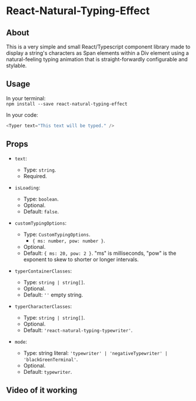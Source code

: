 # React-Natural-Typing-Effect

## About
This is a very simple and small React/Typescript component library made to display a string's characters as Span elements within a Div element using a natural-feeling typing animation that is straight-forwardly configurable and stylable.

## Usage

In your terminal: <br/>
`npm install --save react-natural-typing-effect`

In your code:
```javascript
<Typer text="This text will be typed." />
```

## Props

- `text`: 
  - Type: `string`.
  - Required.
  
- `isLoading`: 
  - Type: `boolean`.
  - Optional.
  - Default: `false`.

- `customTypingOptions`:
  - Type: `CustomTypingOptions`.
    - `{ ms: number, pow: number }`.
  - Optional.
  - Default: `{ ms: 20, pow: 2 }`. "ms" is milliseconds, "pow" is the exponent to skew to shorter or longer intervals.
  
- `typerContainerClasses`:
  - Type: `string | string[]`.
  - Optional.
  - Default: `''` empty string.

- `typerCharacterClasses`: 
  - Type: `string | string[]`.
  - Optional.
  - Default: `'react-natural-typing-typewriter'`.

- `mode`:
  - Type: string literal: `'typewriter' | 'negativeTypewriter' | 'blackGreenTerminal'`.
  - Optional.
  - Default: `typewriter`.

## Video of it working



